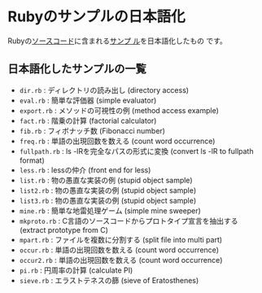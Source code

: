 Rubyのサンプルの日本語化
========================

Rubyの[ソースコード](https://github.com/ruby/ruby)に含まれる[サンプ
ル](https://github.com/ruby/ruby/tree/master/sample)を日本語化したもの
です。

日本語化したサンプルの一覧
--------------------------

- `dir.rb`      : ディレクトリの読み出し (directory access)
- `eval.rb`     : 簡単な評価器 (simple evaluator)
- `export.rb`   : メソッドの可視性の例 (method access example)
- `fact.rb`     : 階乗の計算 (factorial calculator)
- `fib.rb`      : フィボナッチ数 (Fibonacci number)
- `freq.rb`     : 単語の出現回数を数える (count word occurrence)
- `fullpath.rb` : ls -lRを完全なパスの形式に変換 (convert ls -lR to fullpath format)
- `less.rb`     : lessの仲介 (front end for less)
- `list.rb`     : 物の愚直な実装の例 (stupid object sample)
- `list2.rb`    : 物の愚直な実装の例 (stupid object sample)
- `list3.rb`    : 物の愚直な実装の例 (stupid object sample)
- `mine.rb`     : 簡単な地雷処理ゲーム (simple mine sweeper)
- `mkproto.rb`  : C言語のソースコードからプロトタイプ宣言を抽出する (extract prototype from C)
- `mpart.rb`    : ファイルを複数に分割する (split file into multi part)
- `occur.rb`    : 単語の出現回数を数える (count word occurrence)
- `occur2.rb`   : 単語の出現回数を数える (count word occurrence)
- `pi.rb`       : 円周率の計算 (calculate PI)
- `sieve.rb`    : エラストテネスの篩 (sieve of Eratosthenes)
